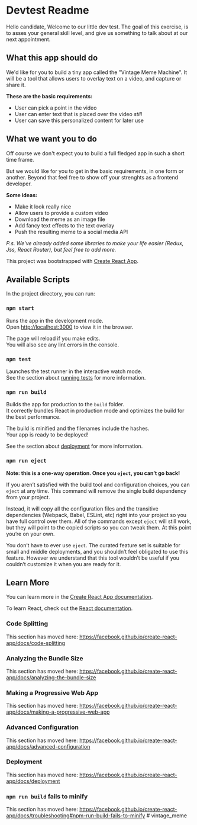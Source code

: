 

# Devtest Readme

Hello candidate, Welcome to our little dev test. The goal of
this exercise, is to asses your general skill level, and give
us something to talk about at our next appointment.


## What this app should do

We'd like for you to build a tiny app called the "Vintage Meme
Machine". It will be a tool that allows users to overlay text
on a video, and capture or share it.

__These are the basic requirements:__

- User can pick a point in the video                    
- User can enter text that is placed over the video _still_                                
- User can save this personalized content for later use
        
## What we want you to do

Off course we don't expect you to build a full fledged app
in such a short time frame.                  

But we would like for you to get in the basic requirements,
in one form or another. Beyond that feel free to show off
your strenghts as a frontend developer.

__Some ideas:__

- Make it look really nice
- Allow users to provide a custom video
- Download the meme as an image file
- Add fancy text effects to the text overlay
- Push the resulting meme to a social media API

_P.s. We've already added some libraries to make your life easier (Redux, Jss, React Router), but feel free to add more._


This project was bootstrapped with [Create React App](https://github.com/facebook/create-react-app).

## Available Scripts

In the project directory, you can run:

### `npm start`

Runs the app in the development mode.<br>
Open [http://localhost:3000](http://localhost:3000) to view it in the browser.

The page will reload if you make edits.<br>
You will also see any lint errors in the console.

### `npm test`

Launches the test runner in the interactive watch mode.<br>
See the section about [running tests](https://facebook.github.io/create-react-app/docs/running-tests) for more information.

### `npm run build`

Builds the app for production to the `build` folder.<br>
It correctly bundles React in production mode and optimizes the build for the best performance.

The build is minified and the filenames include the hashes.<br>
Your app is ready to be deployed!

See the section about [deployment](https://facebook.github.io/create-react-app/docs/deployment) for more information.

### `npm run eject`

**Note: this is a one-way operation. Once you `eject`, you can’t go back!**

If you aren’t satisfied with the build tool and configuration choices, you can `eject` at any time. This command will remove the single build dependency from your project.

Instead, it will copy all the configuration files and the transitive dependencies (Webpack, Babel, ESLint, etc) right into your project so you have full control over them. All of the commands except `eject` will still work, but they will point to the copied scripts so you can tweak them. At this point you’re on your own.

You don’t have to ever use `eject`. The curated feature set is suitable for small and middle deployments, and you shouldn’t feel obligated to use this feature. However we understand that this tool wouldn’t be useful if you couldn’t customize it when you are ready for it.

## Learn More

You can learn more in the [Create React App documentation](https://facebook.github.io/create-react-app/docs/getting-started).

To learn React, check out the [React documentation](https://reactjs.org/).

### Code Splitting

This section has moved here: https://facebook.github.io/create-react-app/docs/code-splitting

### Analyzing the Bundle Size

This section has moved here: https://facebook.github.io/create-react-app/docs/analyzing-the-bundle-size

### Making a Progressive Web App

This section has moved here: https://facebook.github.io/create-react-app/docs/making-a-progressive-web-app

### Advanced Configuration

This section has moved here: https://facebook.github.io/create-react-app/docs/advanced-configuration

### Deployment

This section has moved here: https://facebook.github.io/create-react-app/docs/deployment

### `npm run build` fails to minify

This section has moved here: https://facebook.github.io/create-react-app/docs/troubleshooting#npm-run-build-fails-to-minify
#   v i n t a g e _ m e m e  
 